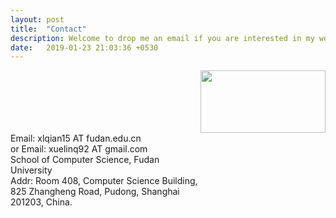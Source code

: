 ```yaml
---
layout: post
title:  "Contact"
description: Welcome to drop me an email if you are interested in my works!
date:   2019-01-23 21:03:36 +0530
---
```


<div>
<a href='https://clustrmaps.com/site/1b1k1'  title='Visit tracker'><img src='//clustrmaps.com/map_v2.png?cl=968d8d&w=a&t=tt&d=F3o-c0BKt18Aq9R7FOWA-dlVhGuowm8xNHsCIMbZAOo&co=042c47' width="200" height="100" align="right"/></a>
<span style="display:inline-block;width:60%;word-wrap:break-word;white-space:normal;">
Email: xlqian15 AT fudan.edu.cn 
<br>
or Email: xuelinq92 AT gmail.com
<br>
School of Computer Science, Fudan University
<br>
Addr: Room 408, Computer Science Building, 825 Zhangheng Road, Pudong, Shanghai 201203, China.
<br>
</span>
</div>


